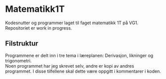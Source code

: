 # Matematikk1T

Kodesnutter og programmer laget til faget matematikk 1T på VG1. Repositoriet er work in progress.

## Filstruktur

Programmene er delt inn i tre tema i læreplanen: Derivasjon, likninger og trigonometri.  
Noen programmet har jeg skrevet selv, andre er kopi av andres programmet. I disse tilfellene skal dette være oppgitt i kommentarer i koden.
